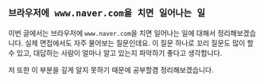 ## `브라우저에 www.naver.com을 치면 일어나는 일`

이번 글에서는 브라우저에 `www.naver.com`을 치면 일어나는 일에 대해서 정리해보겠습니다. 실제 면접에서도 자주 물어보는 질문인데요. 이 질문 하나로 꼬리 질문도 많이 할 수 있고, 대답하는 사람이 얼마나 알고 있는지 파악하기 좋다고 생각합니다.

저 또한 이 부분을 깊게 알지 못하기 때문에 공부할겸 정리해보겠습니다. 


